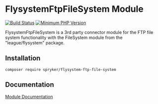 # FlysystemFtpFileSystem Module
[![Build Status](https://travis-ci.org/spryker/flysystem-ftp-file-system.svg)](https://travis-ci.org/spryker/flysystem-ftp-file-system)
[![Minimum PHP Version](https://img.shields.io/badge/php-%3E%3D%207.2-8892BF.svg)](https://php.net/)

FlysystemFtpFileSystem is a 3rd party connector module for the FTP file system functionality with the FileSystem module from the "league/flysystem" package.

## Installation

```
composer require spryker/flysystem-ftp-file-system
```

## Documentation

[Module Documentation](https://academy.spryker.com/developing_with_spryker/module_guide/flysystem.html)
